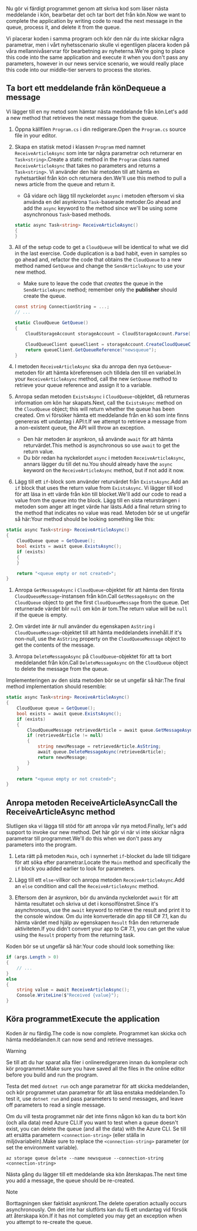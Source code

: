 <span data-ttu-id="79c32-101">Nu gör vi färdigt programmet genom att skriva kod som läser nästa meddelande i kön, bearbetar det och tar bort det från kön.</span><span class="sxs-lookup"><span data-stu-id="79c32-101">Now we want to complete the application by writing code to read the next message in the queue, process it, and delete it from the queue.</span></span> 

<span data-ttu-id="79c32-102">Vi placerar koden i samma program och kör den när du inte skickar några parametrar, men i vårt nyhetsscenario skulle vi egentligen placera koden på våra mellannivåservrar för bearbetning av nyheterna.</span><span class="sxs-lookup"><span data-stu-id="79c32-102">We're going to place this code into the same application and execute it when you don't pass any parameters, however in our news service scenario, we would really place this code into our middle-tier servers to process the stories.</span></span>

## <a name="dequeue-a-message"></a><span data-ttu-id="79c32-103">Ta bort ett meddelande från kön</span><span class="sxs-lookup"><span data-stu-id="79c32-103">Dequeue a message</span></span>

<span data-ttu-id="79c32-104">Vi lägger till en ny metod som hämtar nästa meddelande från kön.</span><span class="sxs-lookup"><span data-stu-id="79c32-104">Let's add a new method that retrieves the next message from the queue.</span></span>

1. <span data-ttu-id="79c32-105">Öppna källfilen `Program.cs` i din redigerare.</span><span class="sxs-lookup"><span data-stu-id="79c32-105">Open the `Program.cs` source file in your editor.</span></span>

1. <span data-ttu-id="79c32-106">Skapa en statisk metod i klassen `Program` med namnet `ReceiveArticleAsync` som inte tar några parametrar och returnerar en `Task<string>`.</span><span class="sxs-lookup"><span data-stu-id="79c32-106">Create a static method in the `Program` class named `ReceiveArticleAsync` that takes no parameters and returns a `Task<string>`.</span></span> <span data-ttu-id="79c32-107">Vi använder den här metoden till att hämta en nyhetsartikel från kön och returnera den.</span><span class="sxs-lookup"><span data-stu-id="79c32-107">We'll use this method to pull a news article from the queue and return it.</span></span>
    - <span data-ttu-id="79c32-108">Gå vidare och lägg till nyckelordet `async` i metoden eftersom vi ska använda en del asynkrona `Task`-baserade metoder.</span><span class="sxs-lookup"><span data-stu-id="79c32-108">Go ahead and add the `async` keyword to the method since we'll be using some asynchronous `Task`-based methods.</span></span>

    ```csharp
    static async Task<string> ReceiveArticleAsync()
    {
    }

1. All of the setup code to get a `CloudQueue` will be identical to what we did in the last exercise. Code duplication is a bad habit, even in samples so go ahead and, refactor the code that obtains the `CloudQueue` to a new method named `GetQueue` and change the `SendArticleAsync` to use your new method.
     - Make sure to leave the code that _creates_ the queue in the `SendArticleAsync` method; remember only the **publisher** should create the queue.

    ```csharp
    const string ConnectionString = ...;
    // ...

    static CloudQueue GetQueue()
    {
        CloudStorageAccount storageAccount = CloudStorageAccount.Parse(ConnectionString);
    
        CloudQueueClient queueClient = storageAccount.CreateCloudQueueClient();
        return queueClient.GetQueueReference("newsqueue");
    }
    ```
    
1. <span data-ttu-id="79c32-109">I metoden `ReceiveArticleAsync` ska du anropa den nya `GetQueue`-metoden för att hämta köreferensen och tilldela den till en variabel.</span><span class="sxs-lookup"><span data-stu-id="79c32-109">In your `ReceiveArticleAsync` method, call the new `GetQueue` method to retrieve your queue reference and assign it to a variable.</span></span>

1. <span data-ttu-id="79c32-110">Anropa sedan metoden `ExistsAsync` i `CloudQueue`-objektet, då returneras information om kön har skapats.</span><span class="sxs-lookup"><span data-stu-id="79c32-110">Next, call the `ExistsAsync` method on the `CloudQueue` object; this will return whether the queue has been created.</span></span> <span data-ttu-id="79c32-111">Om vi försöker hämta ett meddelande från en kö som inte finns genereras ett undantag i API:t.</span><span class="sxs-lookup"><span data-stu-id="79c32-111">If we attempt to retrieve a message from a non-existent queue, the API will throw an exception.</span></span>
    - <span data-ttu-id="79c32-112">Den här metoden är asynkron, så använde `await` för att hämta returvärdet.</span><span class="sxs-lookup"><span data-stu-id="79c32-112">This method is asynchronous so use `await` to get the return value.</span></span>
    - <span data-ttu-id="79c32-113">Du bör redan ha nyckelordet `async` i metoden `ReceiveArticleAsync`, annars lägger du till det nu.</span><span class="sxs-lookup"><span data-stu-id="79c32-113">You should already have the `async` keyword on the `ReceiveArticleAsync` method, but if not add it now.</span></span>


1. <span data-ttu-id="79c32-114">Lägg till ett `if`-block som använder returvärdet från `ExistsAsync`.</span><span class="sxs-lookup"><span data-stu-id="79c32-114">Add an `if` block that uses the return value from `ExistsAsync`.</span></span> <span data-ttu-id="79c32-115">Vi lägger till kod för att läsa in ett värde från kön till blocket.</span><span class="sxs-lookup"><span data-stu-id="79c32-115">We'll add our code to read a value from the queue into the block.</span></span> <span data-ttu-id="79c32-116">Lägg till en sista retursträngen i metoden som anger att inget värde har lästs.</span><span class="sxs-lookup"><span data-stu-id="79c32-116">Add a final return string to the method that indicates no value was read.</span></span> <span data-ttu-id="79c32-117">Metoden bör se ut ungefär så här:</span><span class="sxs-lookup"><span data-stu-id="79c32-117">Your method should be looking something like this:</span></span>

```csharp
static async Task<string> ReceiveArticleAsync()
{
    CloudQueue queue = GetQueue();
    bool exists = await queue.ExistsAsync();
    if (exists)
    {
    }

    return "<queue empty or not created>";
}
```

1. <span data-ttu-id="79c32-118">Anropa `GetMessageAsync` i `CloudQueue`-objektet för att hämta den första `CloudQueueMessage`-instansen från kön.</span><span class="sxs-lookup"><span data-stu-id="79c32-118">Call `GetMessageAsync` on the `CloudQueue` object to get the first `CloudQueueMessage` from the queue.</span></span> <span data-ttu-id="79c32-119">Det returnerade värdet blir `null` om kön är tom.</span><span class="sxs-lookup"><span data-stu-id="79c32-119">The return value will be `null` if the queue is empty.</span></span>

1. <span data-ttu-id="79c32-120">Om värdet inte är null använder du egenskapen `AsString` i `CloudQueueMessage`-objektet till att hämta meddelandets innehåll.</span><span class="sxs-lookup"><span data-stu-id="79c32-120">If it's non-null, use the `AsString` property on the `CloudQueueMessage` object to get the contents of the message.</span></span>

1. <span data-ttu-id="79c32-121">Anropa `DeleteMessageAsync` på `CloudQueue`-objektet för att ta bort meddelandet från kön.</span><span class="sxs-lookup"><span data-stu-id="79c32-121">Call `DeleteMessageAsync` on the `CloudQueue` object to delete the message from the queue.</span></span>

<span data-ttu-id="79c32-122">Implementeringen av den sista metoden bör se ut ungefär så här:</span><span class="sxs-lookup"><span data-stu-id="79c32-122">The final method implementation should resemble:</span></span>

```csharp
static async Task<string> ReceiveArticleAsync()
{
    CloudQueue queue = GetQueue();
    bool exists = await queue.ExistsAsync();
    if (exists)
    {
        CloudQueueMessage retrievedArticle = await queue.GetMessageAsync();
        if (retrievedArticle != null)
        {
            string newsMessage = retrievedArticle.AsString;
            await queue.DeleteMessageAsync(retrievedArticle);
            return newsMessage;
        }
    }

    return "<queue empty or not created>";
}
```

## <a name="call-the-receivearticleasync-method"></a><span data-ttu-id="79c32-123">Anropa metoden ReceiveArticleAsync</span><span class="sxs-lookup"><span data-stu-id="79c32-123">Call the ReceiveArticleAsync method</span></span>

<span data-ttu-id="79c32-124">Slutligen ska vi lägga till stöd för att anropa vår nya metod.</span><span class="sxs-lookup"><span data-stu-id="79c32-124">Finally, let's add support to invoke our new method.</span></span> <span data-ttu-id="79c32-125">Det här gör vi när vi inte skickar några parametrar till programmet.</span><span class="sxs-lookup"><span data-stu-id="79c32-125">We'll do this when we don't pass any parameters into the program.</span></span>

1. <span data-ttu-id="79c32-126">Leta rätt på metoden `Main`, och i synnerhet `if`-blocket du lade till tidigare för att söka efter parametrar.</span><span class="sxs-lookup"><span data-stu-id="79c32-126">Locate the `Main` method and specifically the `if` block you added earlier to look for parameters.</span></span>

1. <span data-ttu-id="79c32-127">Lägg till ett `else`-villkor och anropa metoden `ReceiveArticleAsync`.</span><span class="sxs-lookup"><span data-stu-id="79c32-127">Add an `else` condition and call the `ReceiveArticleAsync` method.</span></span> 

1. <span data-ttu-id="79c32-128">Eftersom den är asynkron, bör du använda nyckelordet `await` för att hämta resultatet och skriva ut det i konsolfönstret.</span><span class="sxs-lookup"><span data-stu-id="79c32-128">Since it's asynchronous, use the `await` keyword to retrieve the result and print it to the console window.</span></span> <span data-ttu-id="79c32-129">Om du inte konverterade din app till C# 7.1, kan du hämta värdet med hjälp av egenskapen `Result` från den returnerade aktiviteten.</span><span class="sxs-lookup"><span data-stu-id="79c32-129">If you didn't convert your app to C# 7.1, you can get the value using the `Result` property from the returning task.</span></span>

<span data-ttu-id="79c32-130">Koden bör se ut ungefär så här:</span><span class="sxs-lookup"><span data-stu-id="79c32-130">Your code should look something like:</span></span>

```csharp
if (args.Length > 0)
{
    // ...
}
else
{
    string value = await ReceiveArticleAsync();
    Console.WriteLine($"Received {value}");
}
```

## <a name="execute-the-application"></a><span data-ttu-id="79c32-131">Köra programmet</span><span class="sxs-lookup"><span data-stu-id="79c32-131">Execute the application</span></span>

<span data-ttu-id="79c32-132">Koden är nu färdig.</span><span class="sxs-lookup"><span data-stu-id="79c32-132">The code is now complete.</span></span> <span data-ttu-id="79c32-133">Programmet kan skicka och hämta meddelanden.</span><span class="sxs-lookup"><span data-stu-id="79c32-133">It can now send and retrieve messages.</span></span> 

> [!WARNING]
> <span data-ttu-id="79c32-134">Se till att du har sparat alla filer i onlineredigeraren innan du kompilerar och kör programmet.</span><span class="sxs-lookup"><span data-stu-id="79c32-134">Make sure you have saved all the files in the online editor before you build and run the program.</span></span>

<span data-ttu-id="79c32-135">Testa det med `dotnet run` och ange parametrar för att skicka meddelanden, och kör programmet utan parametrar för att läsa enstaka meddelanden.</span><span class="sxs-lookup"><span data-stu-id="79c32-135">To test it, use `dotnet run` and pass parameters to send messages, and leave off parameters to read a single message.</span></span>

<span data-ttu-id="79c32-136">Om du vill testa programmet när det inte finns någon kö kan du ta bort kön (och alla data) med Azure CLI.</span><span class="sxs-lookup"><span data-stu-id="79c32-136">If you want to test when a queue doesn't exist, you can delete the queue (and all the data) with the Azure CLI.</span></span> <span data-ttu-id="79c32-137">Se till att ersätta parametern `<connection-string>` (eller ställa in miljövariabeln).</span><span class="sxs-lookup"><span data-stu-id="79c32-137">Make sure to replace the `<connection-string>` parameter (or set the environment variable).</span></span>

```azurecli
az storage queue delete --name newsqueue --connection-string <connection-string> 
```

<span data-ttu-id="79c32-138">Nästa gång du lägger till ett meddelande ska kön återskapas.</span><span class="sxs-lookup"><span data-stu-id="79c32-138">The next time you add a message, the queue should be re-created.</span></span>

> [!NOTE]
> <span data-ttu-id="79c32-139">Borttagningen sker faktiskt asynkront.</span><span class="sxs-lookup"><span data-stu-id="79c32-139">The delete operation actually occurs asynchronously.</span></span> <span data-ttu-id="79c32-140">Om det inte har slutförts kan du få ett undantag vid försök att återskapa kön.</span><span class="sxs-lookup"><span data-stu-id="79c32-140">If it has not completed you may get an exception when you attempt to re-create the queue.</span></span>